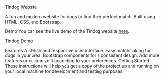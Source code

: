 Tindog Website

A fun and modern website for dogs to find their perfect match. Built using HTML, CSS, and Bootstrap.

Demo
You can see the live demo of the Tindog website <a href="https://hamadcoder2.github.io/Tindog/">here</a>.

Tindog Demo

Features
A stylish and responsive user interface.
Easy matchmaking for dogs in your area.
Bootstrap components for a consistent design.
Add more features or customize it according to your preferences.
Getting Started
These instructions will help you get a copy of the project up and running on your local machine for development and testing purposes.

